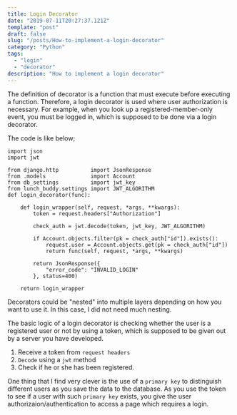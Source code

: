 ```yaml
---
title: Login Decorator
date: "2019-07-11T20:27:37.121Z"
template: "post"
draft: false
slug: "/posts/How-to-implement-a-login-decorator"
category: "Python"
tags:
  - "login"
  - "decorator"
description: "How to implement a login decorator"
---
```


The definition of decorator is a function that must execute before executing a function. Therefore, a login decorator is used where user authorization is necessary. For example, when you look up a registered-member-only event, you must be logged in, which is supposed to be done via a login decorator.

The code is like below;

```
import json
import jwt

from django.http          import JsonResponse
from .models              import Account
from db_settings          import jwt_key
from lunch_buddy.settings import JWT_ALGORITHM
def login_decorator(func):

    def login_wrapper(self, request, *args, **kwargs):
        token = request.headers["Authorization"]

        check_auth = jwt.decode(token, jwt_key, JWT_ALGORITHM)

        if Account.objects.filter(pk = check_auth["id"]).exists():
            request.user = Account.objects.get(pk = check_auth["id"])
            return func(self, request, *args, **kwargs)

        return JsonResponse({
            "error_code": "INVALID_LOGIN"
        }, status=400)

    return login_wrapper
```

Decorators could be "nested" into multiple layers depending on how you want to use it. In this case, I did not need much nesting.

The basic logic of a login decorator is checking whether the user is a registered user or not by using a token, which is supposed to be given out by a server you have developed.

1. Receive a token from `request headers`
2. `Decode` using a `jwt` method
3. Check if he or she has been registered.

One thing that I find very clever is the use of a `primary key` to distinguish different users as you save the data to the database. As you use the token to see if a user with such `primary key` exists, you give the user authorizaion/authentication to access a page which requires a login.
